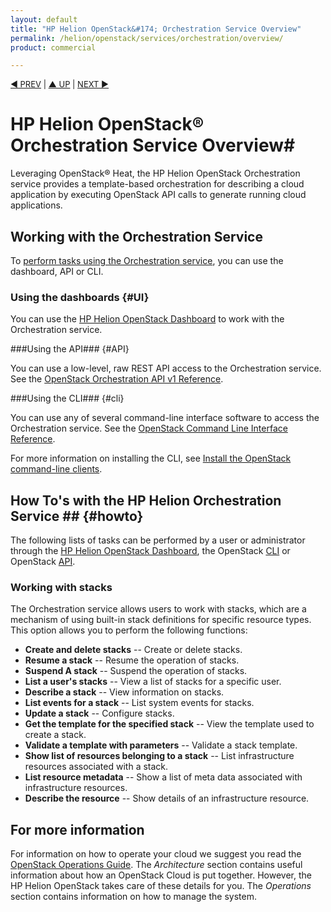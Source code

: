 ```yaml
---
layout: default
title: "HP Helion OpenStack&#174; Orchestration Service Overview"
permalink: /helion/openstack/services/orchestration/overview/
product: commercial

---
```


<script>

function PageRefresh {
onLoad="window.refresh"
}

PageRefresh();

</script>


<p style="font-size: small;"> <a href="/helion/openstack/services/object/overview/">&#9664; PREV</a> | <a href="/helion/openstack/services/overview/">&#9650; UP</a> | <a href="/helion/openstack/services/reporting/overview/"> NEXT &#9654</a> </p>

# HP Helion OpenStack&#174; Orchestration Service Overview#

<!-- modeled after HP Cloud Networking Getting Started (network.getting.started.md) -->

Leveraging OpenStack&reg; Heat, the HP Helion OpenStack Orchestration service provides a template-based orchestration for describing a cloud application by executing OpenStack API calls to generate running cloud applications.  

## Working with the Orchestration Service

To [perform tasks using the Orchestration service](#howto), you can use the dashboard, API or CLI.

### Using the dashboards {#UI}

You can use the [HP Helion OpenStack Dashboard](/helion/openstack/dashboard/how-works/) to work with the Orchestration service.

###Using the API### {#API}
 
You can use a low-level, raw REST API access to the Orchestration service. See the [OpenStack Orchestration API v1 Reference](http://developer.openstack.org/api-ref-orchestration-v1.html).

###Using the CLI### {#cli}

You can use any of several command-line interface software to access the Orchestration service. See the [OpenStack Command Line Interface Reference](http://docs.openstack.org/cli-reference/content/heatclient_commands.html).

For more information on installing the CLI, see [Install the OpenStack command-line clients](http://docs.openstack.org/user-guide/content/install_clients.html).


## How To's with the HP Helion Orchestration Service ## {#howto}

<!-- Taken from http://docs.openstack.org/user-guide/content/heatclient_commands.html -->

The following lists of tasks can be performed by a user or administrator through the [HP Helion OpenStack Dashboard](/helion/openstack/dashboard/how-works/), the OpenStack [CLI](http://docs.openstack.org/cli-reference/content/heatclient_commands.html) or OpenStack [API](http://developer.openstack.org/api-ref-orchestration-v1.html).

### Working with stacks ###

The Orchestration service allows users to work with stacks, which are a mechanism of using built-in stack definitions for specific resource types. This option allows you to perform the following functions:

- **Create and delete stacks** -- Create or delete stacks.
- **Resume a stack** -- Resume the operation of stacks.
- **Suspend A stack** -- Suspend the operation of stacks.
- **List a user's stacks** -- View a list of stacks for a specific user.
- **Describe a stack** -- View information on stacks.
- **List events for a stack** -- List system events for stacks.
- **Update a stack** -- Configure stacks.
- **Get the template for the specified stack** -- View the template used to create a stack.
- **Validate a template with parameters** -- Validate a stack template.
- **Show list of resources belonging to a stack** -- List infrastructure resources associated with a stack.
- **List resource metadata** -- Show a list of meta data associated with infrastructure resources.
- **Describe the resource** -- Show details of an infrastructure resource.

## For more information ##

For information on how to operate your cloud we suggest you read the [OpenStack Operations Guide](http://docs.openstack.org/ops/). The *Architecture* section contains useful information about how an OpenStack Cloud is put together. However, the HP Helion OpenStack takes care of these details for you. The *Operations* section contains information on how to manage the system.

